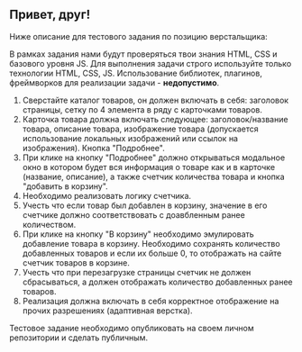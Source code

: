 ## Привет, друг!

Ниже описание для тестового задания по позицию верстальщика:

В рамках задания нами будут проверяться твои знания HTML, CSS и базового уровня JS.
Для выполнения задачи строго используйте только технологии HTML, CSS, JS. Использование библиотек, плагинов, фреймворков для реализации задачи - **недопустимо**.

 1. Сверстайте каталог товаров, он должен включать в себя: заголовок страницы, сетку по 4 элемента в ряду с карточками товаров.
 2. Карточка товара должна включать следующее: заголовок/название товара, описание товара, изображение товара (допускается использование локальных изображений или ссылок на изображения). Кнопка "Подробнее".
 3. При клике на кнопку "Подробнее" должно открываться модальное окно в котором будет вся информация о товаре как и в карточке (название, описание), а также счетчик количества товара и кнопка "добавить в корзину". 
 4. Необходимо реализовать логику счетчика.
 5. Учесть что если товар был добавлен в корзину, значение в его счетчике должно соответствовать с доавбленным ранее количеством.
 6. При клике на кнопку "В корзину" необходимо эмулировать добавление товара в корзину. Необходимо сохранять количество добавленных товаров и если их больше 0, то отображать на сайте счетчик товаров в корзине.
 7. Учесть что при перезагрузке страницы счетчик не должен сбрасываться, а должен отображать количество добавленных ранее товаров.
 8. Реализация должна включать в себя корректное отображение на прочих разрешениях (адаптивная верстка). 
 
Тестовое задание необходимо опубликовать на своем личном репозитории и сделать публичным.